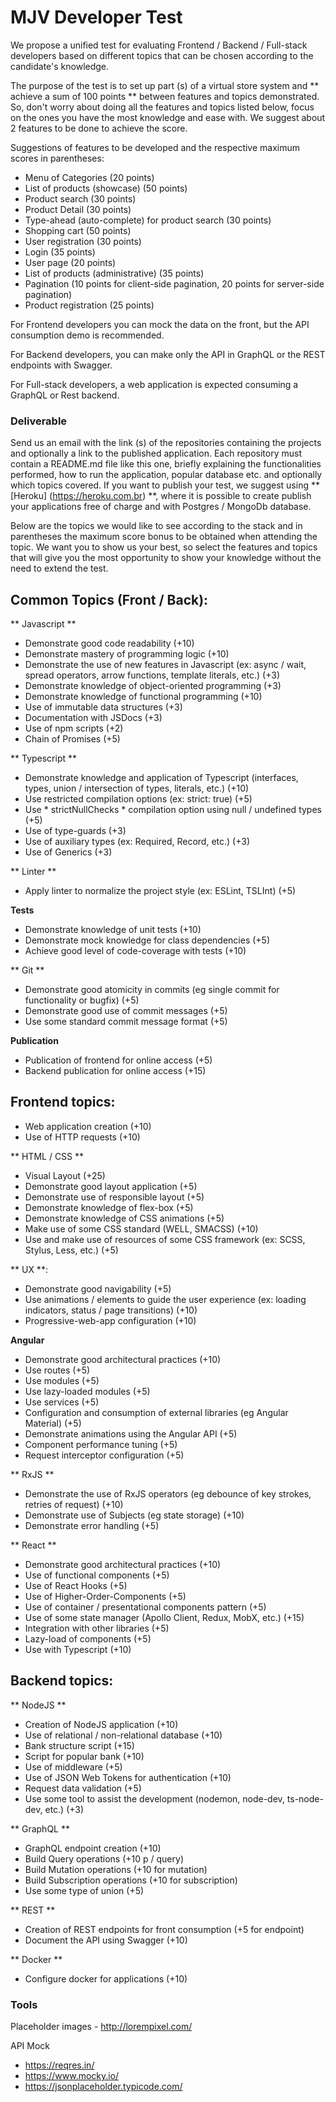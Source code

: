 # MJV Developer Test

We propose a unified test for evaluating Frontend / Backend / Full-stack developers based on different topics that can be chosen according to the candidate's knowledge.

The purpose of the test is to set up part (s) of a virtual store system and ** achieve a sum of 100 points ** between features and topics demonstrated. So, don't worry about doing all the features and topics listed below, focus on the ones you have the most knowledge and ease with. We suggest about 2 features to be done to achieve the score.

Suggestions of features to be developed and the respective maximum scores in parentheses:
- Menu of Categories (20 points)
- List of products (showcase) (50 points)
- Product search (30 points)
- Product Detail (30 points)
- Type-ahead (auto-complete) for product search (30 points)
- Shopping cart (50 points)
- User registration (30 points)
- Login (35 points)
- User page (20 points)
- List of products (administrative) (35 points)
- Pagination (10 points for client-side pagination, 20 points for server-side pagination)
- Product registration (25 points)

For Frontend developers you can mock the data on the front, but the API consumption demo is recommended.

For Backend developers, you can make only the API in GraphQL or the REST endpoints with Swagger.

For Full-stack developers, a web application is expected consuming a GraphQL or Rest backend.

### Deliverable

Send us an email with the link (s) of the repositories containing the projects and optionally a link to the published application. Each repository must contain a README.md file like this one, briefly explaining the functionalities performed, how to run the application, popular database etc. and optionally which topics covered. If you want to publish your test, we suggest using ** [Heroku] (https://heroku.com.br) **, where it is possible to create publish your applications free of charge and with Postgres / MongoDb database.

Below are the topics we would like to see according to the stack and in parentheses the maximum score bonus to be obtained when attending the topic. We want you to show us your best, so select the features and topics that will give you the most opportunity to show your knowledge without the need to extend the test.

## Common Topics (Front / Back):

** Javascript **
- Demonstrate good code readability (+10)
- Demonstrate mastery of programming logic (+10)
- Demonstrate the use of new features in Javascript (ex: async / wait, spread operators, arrow functions, template literals, etc.) (+3)
- Demonstrate knowledge of object-oriented programming (+3)
- Demonstrate knowledge of functional programming (+10)
- Use of immutable data structures (+3)
- Documentation with JSDocs (+3)
- Use of npm scripts (+2)
- Chain of Promises (+5)

** Typescript **
- Demonstrate knowledge and application of Typescript (interfaces, types, union / intersection of types, literals, etc.) (+10)
- Use restricted compilation options (ex: strict: true) (+5)
- Use * strictNullChecks * compilation option using null / undefined types (+5)
- Use of type-guards (+3)
- Use of auxiliary types (ex: Required, Record, etc.) (+3)
- Use of Generics (+3)

** Linter **
- Apply linter to normalize the project style (ex: ESLint, TSLInt) (+5)

**Tests**
- Demonstrate knowledge of unit tests (+10)
- Demonstrate mock knowledge for class dependencies (+5)
- Achieve good level of code-coverage with tests (+10)

** Git **
- Demonstrate good atomicity in commits (eg single commit for functionality or bugfix) (+5)
- Demonstrate good use of commit messages (+5)
- Use some standard commit message format (+5)

**Publication**
- Publication of frontend for online access (+5)
- Backend publication for online access (+15)

## Frontend topics:
- Web application creation (+10)
- Use of HTTP requests (+10)

** HTML / CSS **
- Visual Layout (+25)
- Demonstrate good layout application (+5)
- Demonstrate use of responsible layout (+5)
- Demonstrate knowledge of flex-box (+5)
- Demonstrate knowledge of CSS animations (+5)
- Make use of some CSS standard (WELL, SMACSS) (+10)
- Use and make use of resources of some CSS framework (ex: SCSS, Stylus, Less, etc.) (+5)

** UX **:
- Demonstrate good navigability (+5)
- Use animations / elements to guide the user experience (ex: loading indicators, status / page transitions) (+10)
- Progressive-web-app configuration (+10)

**Angular**
- Demonstrate good architectural practices (+10)
- Use routes (+5)
- Use modules (+5)
- Use lazy-loaded modules (+5)
- Use services (+5)
- Configuration and consumption of external libraries (eg Angular Material) (+5)
- Demonstrate animations using the Angular API (+5)
- Component performance tuning (+5)
- Request interceptor configuration (+5)

** RxJS **
- Demonstrate the use of RxJS operators (eg debounce of key strokes, retries of request) (+10)
- Demonstrate use of Subjects (eg state storage) (+10)
- Demonstrate error handling (+5)

** React **
- Demonstrate good architectural practices (+10)
- Use of functional components (+5)
- Use of React Hooks (+5)
- Use of Higher-Order-Components (+5)
- Use of container / presentational components pattern (+5)
- Use of some state manager (Apollo Client, Redux, MobX, etc.) (+15)
- Integration with other libraries (+5)
- Lazy-load of components (+5)
- Use with Typescript (+10)

## Backend topics:

** NodeJS **
- Creation of NodeJS application (+10)
- Use of relational / non-relational database (+10)
- Bank structure script (+15)
- Script for popular bank (+10)
- Use of middleware (+5)
- Use of JSON Web Tokens for authentication (+10)
- Request data validation (+5)
- Use some tool to assist the development (nodemon, node-dev, ts-node-dev, etc.) (+3)

** GraphQL **
- GraphQL endpoint creation (+10)
- Build Query operations (+10 p / query)
- Build Mutation operations (+10 for mutation)
- Build Subscription operations (+10 for subscription)
- Use some type of union (+5)

** REST **
- Creation of REST endpoints for front consumption (+5 for endpoint)
- Document the API using Swagger (+10)

** Docker **
- Configure docker for applications (+10)


### Tools

Placeholder images - http://lorempixel.com/

API Mock
- https://reqres.in/
- https://www.mocky.io/
- https://jsonplaceholder.typicode.com/
